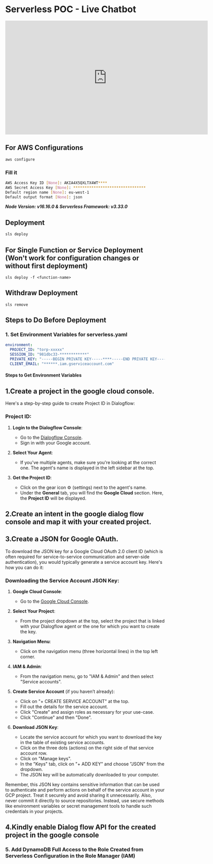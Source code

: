 # Serverless POC - Live Chatbot

<iframe width="640" height="360" src="https://www.loom.com/embed/7260b1c1fd48418fb179fd5464d612ad?sid=1757a271-6413-49ee-a4d2-a02572202a25" frameborder="0" webkitallowfullscreen mozallowfullscreen allowfullscreen></iframe>

## For AWS Configurations

```bash
aws configure
```

### Fill it

```bash
AWS Access Key ID [None]: AKIA4X5QXLTX4WT****
AWS Secret Access Key [None]: ********************************
Default region name [None]: eu-west-1
Default output format [None]: json
```

**_Node Version: v16.16.0 & Serverless Framework: v3.33.0_**

## Deployment

```bash
sls deploy
```

## For Single Function or Service Deployment (Won't work for configuration changes or without first deployment)

```
sls deploy -f <function-name>
```

## Withdraw Deployment

```
sls remove
```

## Steps to Do Before Deployment

### 1. Set Environment Variables for serverless.yaml

```yaml
environment:
  PROJECT_ID: "torp-xxxxx"
  SESSION_ID: "981dbc33-************"
  PRIVATE_KEY: "-----BEGIN PRIVATE KEY-----****-----END PRIVATE KEY-----\n"
  CLIENT_EMAIL: "******.iam.gserviceaccount.com"
```

#### Steps to Get Environment Variables

## 1.Create a project in the google cloud console. <br>

Here's a step-by-step guide to create Project ID in Dialogflow:

### Project ID:

1. **Login to the Dialogflow Console**:

   - Go to the [Dialogflow Console](https://console.dialogflow.com/).
   - Sign in with your Google account.

2. **Select Your Agent**:
   - If you've multiple agents, make sure you're looking at the correct one. The agent's name is displayed in the left sidebar at the top.
3. **Get the Project ID**:
   - Click on the gear icon ⚙️ (settings) next to the agent's name.
   - Under the **General** tab, you will find the **Google Cloud** section. Here, the **Project ID** will be displayed.

## 2.Create an intent in the google dialog flow console and map it with your created project.<br>

## 3.Create a JSON for Google OAuth.<br>

To download the JSON key for a Google Cloud OAuth 2.0 client ID (which is often required for service-to-service communication and server-side authentication), you would typically generate a service account key. Here's how you can do it:

### Downloading the Service Account JSON Key:

1. **Google Cloud Console**:

   - Go to the [Google Cloud Console](https://console.cloud.google.com/).

2. **Select Your Project**:

   - From the project dropdown at the top, select the project that is linked with your Dialogflow agent or the one for which you want to create the key.

3. **Navigation Menu**:

   - Click on the navigation menu (three horizontal lines) in the top left corner.

4. **IAM & Admin**:

   - From the navigation menu, go to "IAM & Admin" and then select "Service accounts".

5. **Create Service Account** (if you haven’t already):

   - Click on "+ CREATE SERVICE ACCOUNT" at the top.
   - Fill out the details for the service account.
   - Click "Create" and assign roles as necessary for your use-case.
   - Click "Continue" and then "Done".

6. **Download JSON Key**:
   - Locate the service account for which you want to download the key in the table of existing service accounts.
   - Click on the three dots (actions) on the right side of that service account row.
   - Click on "Manage keys".
   - In the "Keys" tab, click on "+ ADD KEY" and choose "JSON" from the dropdown.
   - The JSON key will be automatically downloaded to your computer.

Remember, this JSON key contains sensitive information that can be used to authenticate and perform actions on behalf of the service account in your GCP project. Treat it securely and avoid sharing it unnecessarily. Also, never commit it directly to source repositories. Instead, use secure methods like environment variables or secret management tools to handle such credentials in your projects.

## 4.Kindly enable Dialog flow API for the created project in the google console <br>

</b>

### 5. Add DynamoDB Full Access to the Role Created from Serverless Configuration in the Role Manager (IAM)

